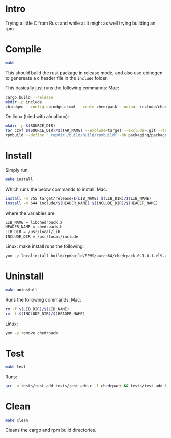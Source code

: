 # Intro

Trying a little C from Rust and while at it might as well trying building an rpm.

# Compile

```bash
make
```

This should build the rust package in release mode, and also use cbindgen to genereate a c header file in the `include` folder.

This basically just runs the following commands:
Mac:

```bash
cargo build --release
mkdir -p include
cbindgen --config cbindgen.toml --crate chedrpack --output include/chedrpack.h
```

On linux (tried with almalinux):

```bash
mkdir -p $(SOURCE_DIR)
tar czvf $(SOURCE_DIR)/$(TAR_NAME) --exclude=target --exclude=.git --transform 's,^,chedrpack-$(VERSION)/,' *
rpmbuild --define "_topdir /build/build/rpmbuild" -bb packaging/package.spec
```

# Install

Simply run:

```bash
make install
```

Which runs the below commands to install:
Mac:

```bash
install -m 755 target/release/$(LIB_NAME) $(LIB_DIR)/$(LIB_NAME)
install -m 644 include/$(HEADER_NAME) $(INCLUDE_DIR)/$(HEADER_NAME)
```

where the variables are:

```bash
LIB_NAME = libchedrpack.a
HEADER_NAME = chedrpack.h
LIB_DIR = /usr/local/lib
INCLUDE_DIR = /usr/local/include
```

Linux:
make install runs the following:

```bash
yum -y localinstall build/rpmbuild/RPMS/aarch64/chedrpack-0.1.0-1.el9.aarch64.rpm
```

# Uninstall

```bash
make uninstall
```

Runs the following commands:
Mac:

```bash
rm -f $(LIB_DIR)/$(LIB_NAME)
rm -f $(INCLUDE_DIR)/$(HEADER_NAME)
```

Linux:

```bash
yum -y remove chedrpack
```

# Test

```bash
make test
```

Runs:

```bash
gcc -o tests/test_add tests/test_add.c -l chedrpack && tests/test_add && rm tests/test_add
```

# Clean

```bash
make clean
```

Cleans the cargo and rpm build directories.
